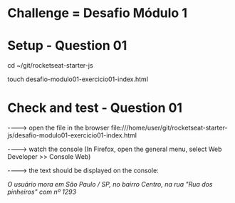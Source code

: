 # Challenge = Desafio Módulo 1

# Setup - Question 01

cd ~/git/rocketseat-starter-js

touch desafio-modulo01-exercicio01-index.html

# Check and test - Question 01

\----> open the file in the browser file:///home/user/git/rocketseat-starter-js/desafio-modulo01-exercicio01-index.html

\----> watch the console (In Firefox, open the general menu, select Web Developer >> Console Web)

\----> the text should be displayed on the console:

*O usuário mora em São Paulo / SP, no bairro Centro, na rua "Rua dos pinheiros" com nº 1293*